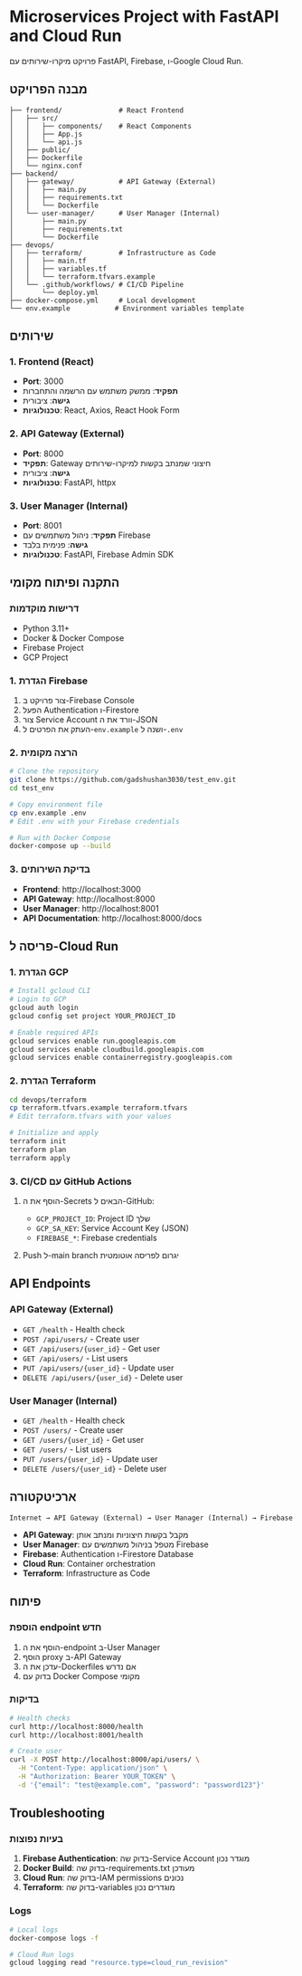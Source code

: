 # Microservices Project with FastAPI and Cloud Run

פרויקט מיקרו-שירותים עם FastAPI, Firebase, ו-Google Cloud Run.

## מבנה הפרויקט

```
├── frontend/              # React Frontend
│   ├── src/
│   │   ├── components/    # React Components
│   │   ├── App.js
│   │   └── api.js
│   ├── public/
│   ├── Dockerfile
│   └── nginx.conf
├── backend/
│   ├── gateway/           # API Gateway (External)
│   │   ├── main.py
│   │   ├── requirements.txt
│   │   └── Dockerfile
│   └── user-manager/      # User Manager (Internal)
│       ├── main.py
│       ├── requirements.txt
│       └── Dockerfile
├── devops/
│   ├── terraform/         # Infrastructure as Code
│   │   ├── main.tf
│   │   ├── variables.tf
│   │   └── terraform.tfvars.example
│   └── .github/workflows/ # CI/CD Pipeline
│       └── deploy.yml
├── docker-compose.yml     # Local development
└── env.example           # Environment variables template
```

## שירותים

### 1. Frontend (React)
- **Port**: 3000
- **תפקיד**: ממשק משתמש עם הרשמה והתחברות
- **גישה**: ציבורית
- **טכנולוגיות**: React, Axios, React Hook Form

### 2. API Gateway (External)
- **Port**: 8000
- **תפקיד**: Gateway חיצוני שמנתב בקשות למיקרו-שירותים
- **גישה**: ציבורית
- **טכנולוגיות**: FastAPI, httpx

### 3. User Manager (Internal)
- **Port**: 8001
- **תפקיד**: ניהול משתמשים עם Firebase
- **גישה**: פנימית בלבד
- **טכנולוגיות**: FastAPI, Firebase Admin SDK

## התקנה ופיתוח מקומי

### דרישות מוקדמות
- Python 3.11+
- Docker & Docker Compose
- Firebase Project
- GCP Project

### 1. הגדרת Firebase
1. צור פרויקט ב-Firebase Console
2. הפעל Authentication ו-Firestore
3. צור Service Account וורד את ה-JSON
3. העתק את הפרטים ל-`env.example` ושנה ל-`.env`

### 2. הרצה מקומית
```bash
# Clone the repository
git clone https://github.com/gadshushan3030/test_env.git
cd test_env

# Copy environment file
cp env.example .env
# Edit .env with your Firebase credentials

# Run with Docker Compose
docker-compose up --build
```

### 3. בדיקת השירותים
- **Frontend**: http://localhost:3000
- **API Gateway**: http://localhost:8000
- **User Manager**: http://localhost:8001
- **API Documentation**: http://localhost:8000/docs

## פריסה ל-Cloud Run

### 1. הגדרת GCP
```bash
# Install gcloud CLI
# Login to GCP
gcloud auth login
gcloud config set project YOUR_PROJECT_ID

# Enable required APIs
gcloud services enable run.googleapis.com
gcloud services enable cloudbuild.googleapis.com
gcloud services enable containerregistry.googleapis.com
```

### 2. הגדרת Terraform
```bash
cd devops/terraform
cp terraform.tfvars.example terraform.tfvars
# Edit terraform.tfvars with your values

# Initialize and apply
terraform init
terraform plan
terraform apply
```

### 3. CI/CD עם GitHub Actions
1. הוסף את ה-Secrets הבאים ל-GitHub:
   - `GCP_PROJECT_ID`: Project ID שלך
   - `GCP_SA_KEY`: Service Account Key (JSON)
   - `FIREBASE_*`: Firebase credentials

2. Push ל-main branch יגרום לפריסה אוטומטית

## API Endpoints

### API Gateway (External)
- `GET /health` - Health check
- `POST /api/users/` - Create user
- `GET /api/users/{user_id}` - Get user
- `GET /api/users/` - List users
- `PUT /api/users/{user_id}` - Update user
- `DELETE /api/users/{user_id}` - Delete user

### User Manager (Internal)
- `GET /health` - Health check
- `POST /users/` - Create user
- `GET /users/{user_id}` - Get user
- `GET /users/` - List users
- `PUT /users/{user_id}` - Update user
- `DELETE /users/{user_id}` - Delete user

## ארכיטקטורה

```
Internet → API Gateway (External) → User Manager (Internal) → Firebase
```

- **API Gateway**: מקבל בקשות חיצוניות ומנתב אותן
- **User Manager**: מטפל בניהול משתמשים עם Firebase
- **Firebase**: Authentication ו-Firestore Database
- **Cloud Run**: Container orchestration
- **Terraform**: Infrastructure as Code

## פיתוח

### הוספת endpoint חדש
1. הוסף את ה-endpoint ב-User Manager
2. הוסף proxy ב-API Gateway
3. עדכן את ה-Dockerfiles אם נדרש
4. בדוק עם Docker Compose מקומי

### בדיקות
```bash
# Health checks
curl http://localhost:8000/health
curl http://localhost:8001/health

# Create user
curl -X POST http://localhost:8000/api/users/ \
  -H "Content-Type: application/json" \
  -H "Authorization: Bearer YOUR_TOKEN" \
  -d '{"email": "test@example.com", "password": "password123"}'
```

## Troubleshooting

### בעיות נפוצות
1. **Firebase Authentication**: בדוק שה-Service Account מוגדר נכון
2. **Docker Build**: בדוק שה-requirements.txt מעודכן
3. **Cloud Run**: בדוק שה-IAM permissions נכונים
4. **Terraform**: בדוק שה-variables מוגדרים נכון

### Logs
```bash
# Local logs
docker-compose logs -f

# Cloud Run logs
gcloud logging read "resource.type=cloud_run_revision"
```